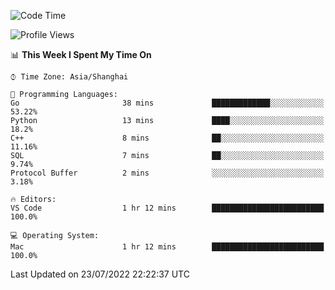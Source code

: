 <!--START_SECTION:waka-->
![Code Time](http://img.shields.io/badge/Code%20Time-0%20secs-blue)

![Profile Views](http://img.shields.io/badge/Profile%20Views-0-blue)

📊 **This Week I Spent My Time On** 

```text
⌚︎ Time Zone: Asia/Shanghai

💬 Programming Languages: 
Go                       38 mins             █████████████░░░░░░░░░░░░   53.22% 
Python                   13 mins             ████░░░░░░░░░░░░░░░░░░░░░   18.2% 
C++                      8 mins              ██░░░░░░░░░░░░░░░░░░░░░░░   11.16% 
SQL                      7 mins              ██░░░░░░░░░░░░░░░░░░░░░░░   9.74% 
Protocol Buffer          2 mins              ░░░░░░░░░░░░░░░░░░░░░░░░░   3.18%

🔥 Editors: 
VS Code                  1 hr 12 mins        █████████████████████████   100.0%

💻 Operating System: 
Mac                      1 hr 12 mins        █████████████████████████   100.0%

```


 Last Updated on 23/07/2022 22:22:37 UTC
<!--END_SECTION:waka-->